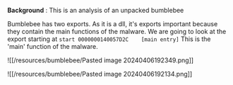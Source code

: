 **Background** : This is an analysis of an unpacked bumblebee 

Bumblebee has two exports. As it is a dll, it's exports important because they contain the main functions of the malware.
We are going to look at the export starting at ```start	0000000140057D2C	[main entry]```
This is the 'main' function of the malware.  

![[/resources/bumblebee/Pasted image 20240406192349.png]]

![[/resources/bumblebee/Pasted image 20240406192134.png]]